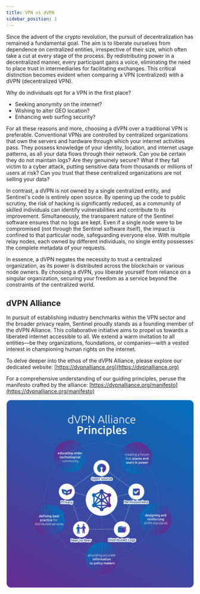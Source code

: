 ```yaml
---
title: VPN vs dVPN
sidebar_position: 1
---
```


Since the advent of the crypto revolution, the pursuit of decentralization has remained a fundamental goal. The aim is to liberate ourselves from dependence on centralized entities, irrespective of their size, which often take a cut at every stage of the process. By redistributing power in a decentralized manner, every participant gains a voice, eliminating the need to place trust in intermediaries for facilitating exchanges. This critical distinction becomes evident when comparing a VPN (centralized) with a dVPN (decentralized VPN).

Why do individuals opt for a VPN in the first place?

- Seeking anonymity on the internet?
- Wishing to alter GEO location?
- Enhancing web surfing security?

For all these reasons and more, choosing a dVPN over a traditional VPN is preferable. Conventional VPNs are controlled by centralized organizations that own the servers and hardware through which your internet activities pass. They possess knowledge of your identity, location, and internet usage patterns, as all your data flows through their network. Can you be certain they do not maintain logs? Are they genuinely secure? What if they fall victim to a cyber attack, putting sensitive data from thousands or millions of users at risk? Can you trust that these centralized organizations are not selling your data?

In contrast, a dVPN is not owned by a single centralized entity, and Sentinel's code is entirely open source. By opening up the code to public scrutiny, the risk of hacking is significantly reduced, as a community of skilled individuals can identify vulnerabilities and contribute to its improvement. Simultaneously, the transparent nature of the Sentinel software ensures that no logs are kept. Even if a single node were to be compromised (not through the Sentinel software itself), the impact is confined to that particular node, safeguarding everyone else. With multiple relay nodes, each owned by different individuals, no single entity possesses the complete metadata of your requests.

In essence, a dVPN negates the necessity to trust a centralized organization, as its power is distributed across the blockchain or various node owners. By choosing a dVPN, you liberate yourself from reliance on a singular organization, securing your freedom as a service beyond the constraints of the centralized world.

## dVPN Alliance

In pursuit of establishing industry benchmarks within the VPN sector and the broader privacy realm, Sentinel proudly stands as a founding member of the dVPN Alliance. This collaborative initiative aims to propel us towards a liberated internet accessible to all. We extend a warm invitation to all entities—be they organizations, foundations, or companies—with a vested interest in championing human rights on the internet.

To delve deeper into the ethos of the dVPN Alliance, please explore our dedicated website: [https://dvpnalliance.org](https://dvpnalliance.org)

For a comprehensive understanding of our guiding principles, peruse the manifesto crafted by the alliance: [https://dvpnalliance.org/manifesto](https://dvpnalliance.org/manifesto)

![](/img/get-started/dvpn-manifesto.png)